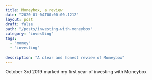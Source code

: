 ```yaml
---
title: Moneybox, a review
date: "2020-01-04T00:00:00.121Z"
layout: post
draft: false
path: "/posts/investing-with-moneybox"
category: "investing"
tags:
  - "money"
  - "investing"
 
description: "A clear and honest review of Moneybox"
---
```


October 3rd 2019 marked my first year of investing with Moneybox